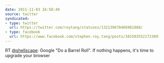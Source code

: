 ```yaml
---
date: 2011-11-03 16:58:49
source: twitter
syndicated:
- type: twitter
  url: https://twitter.com/roytang/statuses/132139678466981888/
- type: facebook
  url: https://www.facebook.com/stephen.roy.tang/posts/10150355217238912
---
```


RT [@shellscape](https://twitter.com/shellscape/): Google "Do a Barrel Roll". If nothing happens, it's time to upgrade your browser